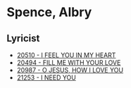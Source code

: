 # Spence, Albry

## Lyricist

- [20510 - I FEEL YOU IN MY HEART](/hymns/20510.md)
- [20494 - FILL ME WITH YOUR LOVE](/hymns/20494.md)
- [20987 - O JESUS, HOW I LOVE YOU](/hymns/20987.md)
- [21253 - I NEED YOU](/hymns/21253.md)

